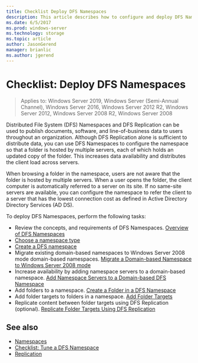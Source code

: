 ```yaml
---
title: Checklist Deploy DFS Namespaces
description: This article describes how to configure and deploy DFS Namespaces.
ms.date: 6/5/2017
ms.prod: windows-server
ms.technology: storage
ms.topic: article
author: JasonGerend
manager: brianlic
ms.author: jgerend
---
```

# Checklist: Deploy DFS Namespaces

> Applies to: Windows Server 2019, Windows Server (Semi-Annual Channel), Windows Server 2016, Windows Server 2012 R2, Windows Server 2012, Windows Server 2008 R2, Windows Server 2008

Distributed File System (DFS) Namespaces and DFS Replication can be used to publish documents, software, and line-of-business data to users throughout an organization. Although DFS Replication alone is sufficient to distribute data, you can use DFS Namespaces to configure the namespace so that a folder is hosted by multiple servers, each of which holds an updated copy of the folder. This increases data availability and distributes the client load across servers.

When browsing a folder in the namespace, users are not aware that the folder is hosted by multiple servers. When a user opens the folder, the client computer is automatically referred to a server on its site. If no same-site servers are available, you can configure the namespace to refer the client to a server that has the lowest connection cost as defined in Active Directory Directory Services (AD DS).

To deploy DFS Namespaces, perform the following tasks:

-   Review the concepts, and requirements of DFS Namespaces.
[Overview of DFS Namespaces](dfs-overview.md)
-   [Choose a namespace type](choose-a-namespace-type.md)
-   [Create a DFS namespace](create-a-dfs-namespace.md) 
-   Migrate existing domain-based namespaces to Windows Server 2008 mode domain-based namespaces. [Migrate a Domain-based Namespace to Windows Server 2008 mode](migrate-a-domain-based-namespace-to-windows-server-2008-mode.md) 
-   Increase availability by adding namespace servers to a domain-based namespace. [Add Namespace Servers to a Domain-based DFS Namespace](add-namespace-servers-to-a-domain-based-dfs-namespace.md)
-   Add folders to a namespace. [Create a Folder in a DFS Namespace](create-a-folder-in-a-dfs-namespace.md)
-   Add folder targets to folders in a namespace. [Add Folder Targets](add-folder-targets.md)
-   Replicate content between folder targets using DFS Replication (optional). [Replicate Folder Targets Using DFS Replication](replicate-folder-targets-using-dfs-replication.md)


## See also

-   [Namespaces](https://technet.microsoft.com/library/cc771914(v=ws.11).aspx)
-   [Checklist: Tune a DFS Namespace](checklist-tune-a-dfs-namespace.md)
-   [Replication](https://technet.microsoft.com/library/cc770278(v=ws.11).aspx)


